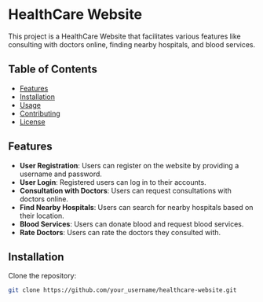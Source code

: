 # HealthCare Website

This project is a HealthCare Website that facilitates various features like consulting with doctors online, finding nearby hospitals, and blood services.

## Table of Contents
- [Features](#features)
- [Installation](#installation)
- [Usage](#usage)
- [Contributing](#contributing)
- [License](#license)

## Features
- **User Registration**: Users can register on the website by providing a username and password.
- **User Login**: Registered users can log in to their accounts.
- **Consultation with Doctors**: Users can request consultations with doctors online.
- **Find Nearby Hospitals**: Users can search for nearby hospitals based on their location.
- **Blood Services**: Users can donate blood and request blood services.
- **Rate Doctors**: Users can rate the doctors they consulted with.

## Installation
Clone the repository:
```bash
git clone https://github.com/your_username/healthcare-website.git
